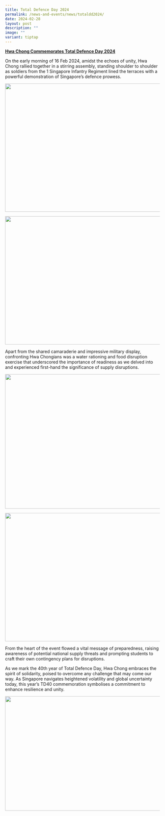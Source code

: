 ```yaml
---
title: Total Defence Day 2024
permalink: /news-and-events/news/totaldd2024/
date: 2024-02-28
layout: post
description: ""
image: ""
variant: tiptap
---
```

<p><strong><u>Hwa Chong Commemorates Total Defence Day 2024</u></strong>
</p>
<p>On the early morning of 16 Feb 2024, amidst the echoes of unity, Hwa Chong
rallied together in a stirring assembly, standing shoulder to shoulder
as soldiers from the 1 Singapore Infantry Regiment lined the terraces with
a powerful demonstration of Singapore’s defence prowess.</p>
<div class="isomer-image-wrapper">
<img style="margin-left:0px;margin-top:0px;" height="416" width="624" src="https://lh7-us.googleusercontent.com/BgLmZk3Hk38wgFtLcubrsk9QvGEbxevfiT4wc3fQxXCAkHxIVEM8200gS_pG6c2sPIDN8WNLa1cM9-L4a16neA0UN2aKotm2G3qP2uGSUhcxUOoXNAN2E7N5InEkPUkkMxUoulTEZokPYYs4g9ypbrs">
</div>
<p></p>
<div class="isomer-image-wrapper">
<img style="margin-left:0px;margin-top:0px;" height="416" width="624" src="https://lh7-us.googleusercontent.com/ayrXjiBNtgkGYPd0LtqbDvqCkBMfHsthi040QIDgb2pZQoU-KFVIzjDYVWhbYH_cFI1SDCd5fXQjsXqiMYq5YC0l0qgNSyGCi0MyjYI9e0qjJ4K7wY8KnrflEY3A5x7V7KiH50j2PIvI-SOJXI_twWI">
</div>
<p>Apart from the shared camaraderie and impressive military display, confronting
Hwa Chongians was a water rationing and food disruption exercise that underscored
the importance of readiness as we delved into and experienced first-hand
the significance of supply disruptions.</p>
<div class="isomer-image-wrapper">
<img style="margin-left:0px;margin-top:0px;" height="436" width="624" src="https://lh7-us.googleusercontent.com/bSAIpoMh_HWgq52TDa9zdvHdqknSEWnOFlIuPeKWx8w-aTf35mmCCTAprMCbFXLkF9Zb6knmBPk4vbJDVFeWzC5oZK-n2yZ7BY3DQaUgRuOUlnoZeYXSJzlWb9GI291-PXX1aRtA7NpBnjo9SaMVJLs">
</div>
<p></p>
<div class="isomer-image-wrapper">
<img style="margin-left:0px;margin-top:0px;" height="416" width="624" src="https://lh7-us.googleusercontent.com/iqxqwYJz36EA6hb6joxdYzKWyNJyX4YtzrWeTClQIl2ZLt01oZQ1e2XqHJ2HqnkDxiCDrIB5A6_RbWClh3Bd1tbrGzzPBZpvQT894onk6aO-oGGuuiVHM7xZs_jiJwtNNcggmsplYipjwi2_K6SNnfo">
</div>
<p>From the heart of the event flowed a vital message of preparedness, raising
awareness of potential national supply threats and prompting students to
craft their own contingency plans for disruptions.</p>
<p>As we mark the 40th year of Total Defence Day, Hwa Chong embraces the
spirit of solidarity, poised to overcome any challenge that may come our
way. As Singapore navigates heightened volatility and global uncertainty
today, this year’s TD40 commemoration symbolises a commitment to enhance
resilience and unity.</p>
<div class="isomer-image-wrapper">
<img style="margin-left:0px;margin-top:0px;" height="371" width="624" src="https://lh7-us.googleusercontent.com/EIUKDMOfdLdASHLv-QdH6tEV9rUv7MyGB5TAoKpA2-uh0jC4_RlEXf4fLF1ACe62MOrShxnbQ7sRlhYBb8kYWVow27m7VQtP5bUTPbiGEL00XaxlZW4018XcjzlP0-4qMZCIGhHSIEo2N8tC5lLl_MQ">
</div>
<p>
<br>
</p>